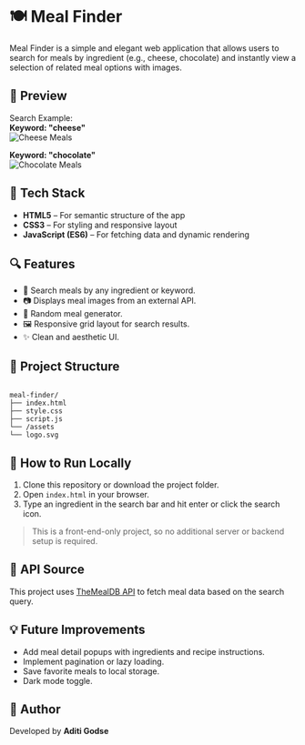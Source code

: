 # 🍽️ Meal Finder

Meal Finder is a simple and elegant web application that allows users to search for meals by ingredient (e.g., cheese, chocolate) and instantly view a selection of related meal options with images.

## 📸 Preview

Search Example:  
**Keyword: "cheese"**  
![Cheese Meals](<img width="1470" height="956" alt="Screenshot 2025-07-19 at 10 16 54 AM" src="https://github.com/user-attachments/assets/b3bc3806-3a93-4451-a6ee-a023385ddcd6" />
)  

**Keyword: "chocolate"**  
![Chocolate Meals](<img width="1470" height="956" alt="Screenshot 2025-07-19 at 10 17 10 AM" src="https://github.com/user-attachments/assets/2dcd8ba3-e919-4c5d-abfb-c611f21495cf" />
)

## 🔧 Tech Stack

- **HTML5** – For semantic structure of the app
- **CSS3** – For styling and responsive layout
- **JavaScript (ES6)** – For fetching data and dynamic rendering

## 🔍 Features

- 🔎 Search meals by any ingredient or keyword.
- 📷 Displays meal images from an external API.
- 🎲 Random meal generator.
- 🖼️ Responsive grid layout for search results.
- ✨ Clean and aesthetic UI.

## 📁 Project Structure

```

meal-finder/
├── index.html
├── style.css
├── script.js
└── /assets
└── logo.svg

```

## 🚀 How to Run Locally

1. Clone this repository or download the project folder.
2. Open `index.html` in your browser.
3. Type an ingredient in the search bar and hit enter or click the search icon.

> This is a front-end-only project, so no additional server or backend setup is required.

## 🔌 API Source

This project uses [TheMealDB API](https://www.themealdb.com/) to fetch meal data based on the search query.

## 💡 Future Improvements

- Add meal detail popups with ingredients and recipe instructions.
- Implement pagination or lazy loading.
- Save favorite meals to local storage.
- Dark mode toggle.

## 🙌 Author

Developed by **Aditi Godse**
